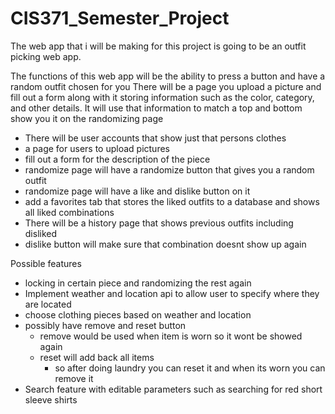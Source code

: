 # CIS371_Semester_Project
The web app that i will be making for this project is going to be an outfit picking web app.

The functions of this web app will be the ability to press a button and have a random outfit chosen for you
There will be a page you upload a picture and fill out a form along with it storing information such as the color, category, and other details.
It will use that information to match a top and bottom show you it on the randomizing page


- There will be user accounts that show just that persons clothes
- a page for users to upload pictures
- fill out a form for the description of the piece
- randomize page will have a randomize button that gives you a random outfit
- randomize page will have a like and dislike button on it
- add a favorites tab that stores the liked outfits to a database and shows all liked combinations
- There will be a history page that shows previous outfits including disliked
- dislike button will make sure that combination doesnt show up again

Possible features
- locking in certain piece and randomizing the rest again
- Implement weather and location api to allow user to specify where they are located
- choose clothing pieces based on weather and location
- possibly have remove and reset button
  - remove would be used when item is worn so it wont be showed again
  - reset will add back all items
    - so after doing laundry you can reset it and when its worn you can remove it
- Search feature with editable parameters such as searching for red short sleeve shirts
